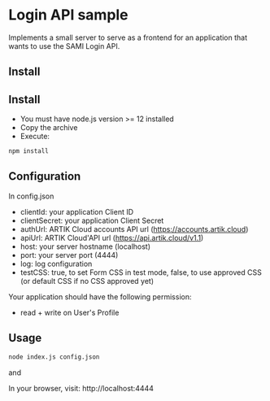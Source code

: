 # Login API sample

Implements a small server to serve as a frontend for an application that wants to use the SAMI Login API.

## Install


## Install

- You must have node.js version >= 12 installed
- Copy the archive
- Execute:
```bash
npm install
```

## Configuration

In config.json
- clientId: your application Client ID
- clientSecret: your application Client Secret
- authUrl: ARTIK Cloud accounts API url (https://accounts.artik.cloud)
- apiUrl: ARTIK Cloud'API url (https://api.artik.cloud/v1.1)
- host: your server hostname (localhost)
- port: your server port (4444)
- log: log configuration
- testCSS: true, to set Form CSS in test mode, false, to use approved CSS (or default CSS if no CSS approved yet)

Your application should have the following permission:
- read + write on User's Profile

## Usage

```bash
node index.js config.json
```

and

In your browser, visit: http://localhost:4444



